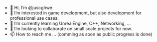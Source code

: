 - 👋 Hi, I’m @juscghwe
- 👀 I’m interested in game development, but also development for professional use cases.
- 🌱 I’m currently learning UnrealEngine, C++, Networking, ...
- 💞️ I’m looking to collaborate on small scale projects for now.
- 📫 How to reach me ... (comming as soon as public progress is done)

<!---
juscghwe/juscghwe is a ✨ special ✨ repository because its `README.md` (this file) appears on your GitHub profile.
You can click the Preview link to take a look at your changes.
--->
